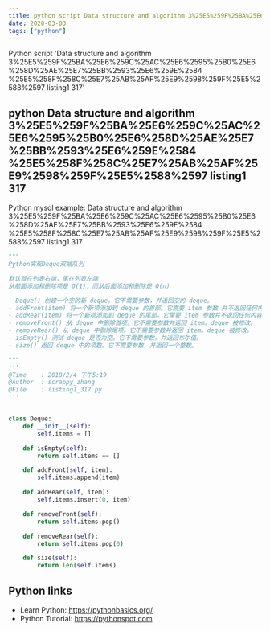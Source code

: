 ```yaml
---
title: python script Data structure and algorithm 3%25E5%259F%25BA%25E6%259C%25AC%25E6%2595%25B0%25E6%258D%25AE%25E7%25BB%2593%25E6%259E%2584 %25E5%258F%258C%25E7%25AB%25AF%25E9%2598%259F%25E5%2588%2597 listing1 317 (snippet)
date: 2020-03-03
tags: ["python"]
---
```

Python script 'Data structure and algorithm 3%25E5%259F%25BA%25E6%259C%25AC%25E6%2595%25B0%25E6%258D%25AE%25E7%25BB%2593%25E6%259E%2584 %25E5%258F%258C%25E7%25AB%25AF%25E9%2598%259F%25E5%2588%2597 listing1 317'


## python Data structure and algorithm 3%25E5%259F%25BA%25E6%259C%25AC%25E6%2595%25B0%25E6%258D%25AE%25E7%25BB%2593%25E6%259E%2584 %25E5%258F%258C%25E7%25AB%25AF%25E9%2598%259F%25E5%2588%2597 listing1 317

Python mysql example: Data structure and algorithm 3%25E5%259F%25BA%25E6%259C%25AC%25E6%2595%25B0%25E6%258D%25AE%25E7%25BB%2593%25E6%259E%2584 %25E5%258F%258C%25E7%25AB%25AF%25E9%2598%259F%25E5%2588%2597 listing1 317

```python
"""
Python实现Deque双端队列

默认首在列表右端，尾在列表左端
从前面添加和删除项是 O(1)，而从后面添加和删除是 O(n)

- Deque() 创建一个空的新 deque。它不需要参数，并返回空的 deque。
- addFront(item) 将一个新项添加到 deque 的首部。它需要 item 参数 并不返回任何内容。
- addRear(item) 将一个新项添加到 deque 的尾部。它需要 item 参数并不返回任何内容。
- removeFront() 从 deque 中删除首项。它不需要参数并返回 item。deque 被修改。
- removeRear() 从 deque 中删除尾项。它不需要参数并返回 item。deque 被修改。
- isEmpty() 测试 deque 是否为空。它不需要参数，并返回布尔值。
- size() 返回 deque 中的项数。它不需要参数，并返回一个整数。

"""
'''
@Time    : 2018/2/4 下午5:19
@Author  : scrappy_zhang
@File    : listing1_317.py
'''


class Deque:
    def __init__(self):
        self.items = []

    def isEmpty(self):
        return self.items == []

    def addFront(self, item):
        self.items.append(item)

    def addRear(self, item):
        self.items.insert(0, item)

    def removeFront(self):
        return self.items.pop()

    def removeRear(self):
        return self.items.pop(0)

    def size(self):
        return len(self.items)


```

## Python links

- Learn Python: https://pythonbasics.org/
- Python Tutorial: https://pythonspot.com
